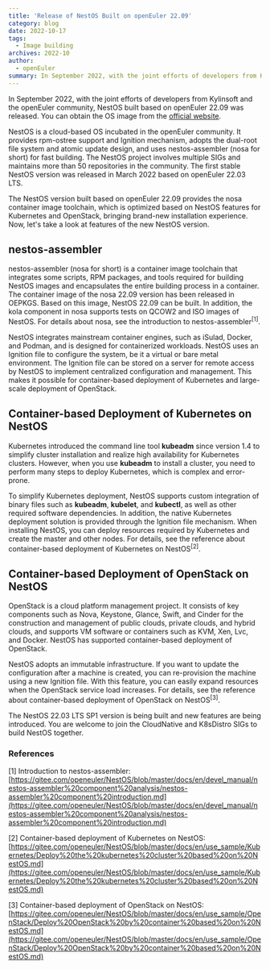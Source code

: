 ```yaml
---
title: 'Release of NestOS Built on openEuler 22.09'
category: blog
date: 2022-10-17
tags:
  - Image building
archives: 2022-10
author:
  - openEuler
summary: In September 2022, with the joint efforts of developers from Kylinsoft and the openEuler community, NestOS built based on openEuler 22.09 was released.
---
```


In September 2022, with the joint efforts of developers from Kylinsoft and the openEuler community, NestOS built based on openEuler 22.09 was released. You can obtain the OS image from the [official website](https://www.openeuler.org/zh/nestos/).

NestOS is a cloud-based OS incubated in the openEuler community. It provides rpm-ostree support and Ignition mechanism, adopts the dual-root file system and atomic update design, and uses nestos-assembler (nosa for short) for fast building. The NestOS project involves multiple SIGs and maintains more than 50 repositories in the community. The first stable NestOS version was released in March 2022 based on openEuler 22.03 LTS.

The NestOS version built based on openEuler 22.09 provides the nosa container image toolchain, which is optimized based on NestOS features for Kubernetes and OpenStack, bringing brand-new installation experience. Now, let's take a look at features of the new NestOS version.

## nestos-assembler

nestos-assembler (nosa for short) is a container image toolchain that integrates some scripts, RPM packages, and tools required for building NestOS images and encapsulates the entire building process in a container. The container image of the nosa 22.09 version has been released in OEPKGS. Based on this image, NestOS 22.09 can be built. In addition, the kola component in nosa supports tests on QCOW2 and ISO images of NestOS. For details about nosa, see the introduction to nestos-assembler<sup>[1]</sup>.

NestOS integrates mainstream container engines, such as iSulad, Docker, and Podman, and is designed for containerized workloads. NestOS uses an Ignition file to configure the system, be it a virtual or bare metal environment. The Ignition file can be stored on a server for remote access by NestOS to implement centralized configuration and management. This makes it possible for container-based deployment of Kubernetes and large-scale deployment of OpenStack.

## Container-based Deployment of Kubernetes on NestOS

Kubernetes introduced the command line tool **kubeadm** since version 1.4 to simplify cluster installation and realize high availability for Kubernetes clusters. However, when you use **kubeadm** to install a cluster, you need to perform many steps to deploy Kubernetes, which is complex and error-prone.

To simplify Kubernetes deployment, NestOS supports custom integration of binary files such as **kubeadm**, **kubelet**, and **kubectl**, as well as other required software dependencies. In addition, the native Kubernetes deployment solution is provided through the Ignition file mechanism. When installing NestOS, you can deploy resources required by Kubernetes and create the master and other nodes. For details, see the reference about container-based deployment of Kubernetes on NestOS<sup>[2]</sup>.

## Container-based Deployment of OpenStack on NestOS

OpenStack is a cloud platform management project. It consists of key components such as Nova, Keystone, Glance, Swift, and Cinder for the construction and management of public clouds, private clouds, and hybrid clouds, and supports VM software or containers such as KVM, Xen, Lvc, and Docker. NestOS has supported container-based deployment of OpenStack.

NestOS adopts an immutable infrastructure. If you want to update the configuration after a machine is created, you can re-provision the machine using a new Ignition file. With this feature, you can easily expand resources when the OpenStack service load increases. For details, see the reference about container-based deployment of OpenStack on NestOS<sup>[3]</sup>.

The NestOS 22.03 LTS SP1 version is being built and new features are being introduced. You are welcome to join the CloudNative and K8sDistro SIGs to build NestOS together.

### References

[1] Introduction to nestos-assembler:
[https://gitee.com/openeuler/NestOS/blob/master/docs/en/devel_manual/nestos-assembler%20component%20analysis/nestos-assembler%20component%20introduction.md](https://gitee.com/openeuler/NestOS/blob/master/docs/en/devel_manual/nestos-assembler%20component%20analysis/nestos-assembler%20component%20introduction.md)

[2] Container-based deployment of Kubernetes on NestOS:
[https://gitee.com/openeuler/NestOS/blob/master/docs/en/use_sample/Kubernetes/Deploy%20the%20kubernetes%20cluster%20based%20on%20NestOS.md](https://gitee.com/openeuler/NestOS/blob/master/docs/en/use_sample/Kubernetes/Deploy%20the%20kubernetes%20cluster%20based%20on%20NestOS.md)

[3] Container-based deployment of OpenStack on NestOS:
[https://gitee.com/openeuler/NestOS/blob/master/docs/en/use_sample/OpenStack/Deploy%20OpenStack%20by%20container%20based%20on%20NestOS.md](https://gitee.com/openeuler/NestOS/blob/master/docs/en/use_sample/OpenStack/Deploy%20OpenStack%20by%20container%20based%20on%20NestOS.md)
